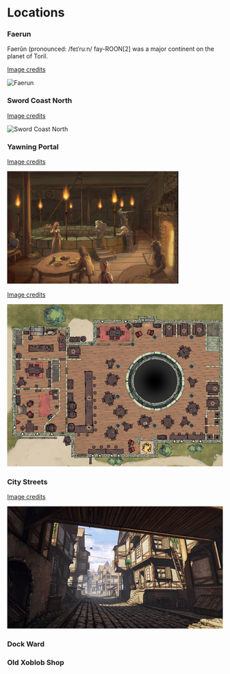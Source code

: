# Locations

### Faerun

Faerûn (pronounced: /feɪˈruːn/ fay-ROON[2] was a major continent on the planet of Toril.

[Image credits](http://forgottenrealms.wikia.com/wiki/Faer%C3%BBn)

![Faerun](../images/Faerun.jpg)

### Sword Coast North

[Image credits](https://www.worldanvil.com/w/forgotten-realms-Jalerym/map/6b1e445d-1f6f-4ffe-8969-0ad38785aeb4)

![Sword Coast North](../images/Sword-Coast-North.png)

### Yawning Portal

[Image credits](https://steamcommunity.com/sharedfiles/filedetails/?id=903488427)

<img src="images/Yawning-Portal-scene.jpg" width="400" />

[Image credits](https://imgur.com/gallery/AD6hviQ)

![Yawning Portal floor plan](images/Yawning-Portal-floorplan.jpg)

### City Streets

[Image credits](https://forums.spacebattles.com/threads/the-juubi-naruto-appears-at-the-gates-of-waterdeep-forgotten-realms-d-d.629989/)

![Waterdeep-City-Streets](images/Waterdeep-City-Streets.jpg)

### Dock Ward

### Old Xoblob Shop

